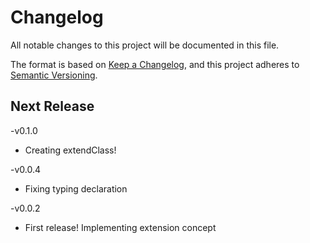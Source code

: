 # Changelog

All notable changes to this project will be documented in this file.

The format is based on [Keep a Changelog](https://keepachangelog.com/en/1.0.0/),
and this project adheres to [Semantic Versioning](https://semver.org/spec/v2.0.0.html).

## Next Release

-v0.1.0

- Creating extendClass!

-v0.0.4

- Fixing typing declaration

-v0.0.2

- First release! Implementing extension concept

